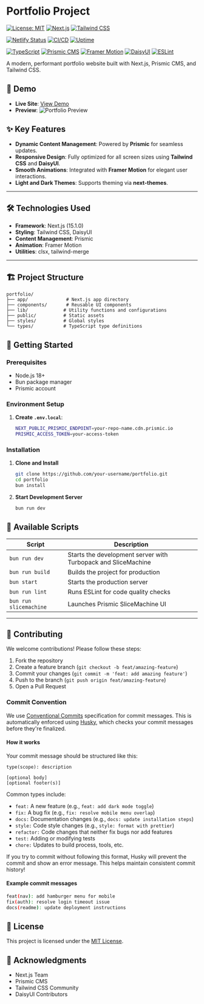# Portfolio Project

[![License: MIT](https://img.shields.io/badge/License-MIT-yellow.svg)](LICENSE)
[![Next.js](https://img.shields.io/badge/Next.js-15.1.0-black)](https://nextjs.org/)
[![Tailwind CSS](https://img.shields.io/badge/Tailwind_CSS-3.4.1-38B2AC)](https://tailwindcss.com/)

<!-- Status Badges -->
[![Netlify Status](https://api.netlify.com/api/v1/badges/your-id/deploy-status)](https://app.netlify.com/sites/your-site/deploys)
[![CI/CD](https://github.com/username/portfolio/actions/workflows/main.yml/badge.svg)](https://github.com/username/portfolio/actions)
[![Uptime](https://img.shields.io/uptimerobot/ratio/7/m123456789-123456789012345)](https://stats.uptimerobot.com/)

<!-- Stack Badges -->
[![TypeScript](https://img.shields.io/badge/TypeScript-5.3.3-blue?logo=typescript)](https://www.typescriptlang.org/)
[![Prismic CMS](https://img.shields.io/badge/Prismic_CMS-latest-white?logo=prismic)](https://prismic.io/)
[![Framer Motion](https://img.shields.io/badge/Framer_Motion-10.18.0-ff69b4)](https://www.framer.com/motion/)
[![DaisyUI](https://img.shields.io/badge/DaisyUI-4.6.0-green)](https://daisyui.com/)
[![ESLint](https://img.shields.io/badge/ESLint-8.56.0-4B32C3?logo=eslint)](https://eslint.org/)

A modern, performant portfolio website built with Next.js, Prismic CMS, and Tailwind CSS.

## 🚀 Demo

- **Live Site**: [View Demo](https://your-portfolio-url.com)
- **Preview**:
  ![Portfolio Preview](path-to-preview-image.png)

## ✨ Key Features

- **Dynamic Content Management**: Powered by **Prismic** for seamless updates.
- **Responsive Design**: Fully optimized for all screen sizes using **Tailwind CSS** and **DaisyUI**.
- **Smooth Animations**: Integrated with **Framer Motion** for elegant user interactions.
- **Light and Dark Themes**: Supports theming via **next-themes**.

---

## 🛠 Technologies Used

- **Framework**: Next.js (15.1.0)
- **Styling**: Tailwind CSS, DaisyUI
- **Content Management**: Prismic
- **Animation**: Framer Motion
- **Utilities**: clsx, tailwind-merge

---

## 🏗 Project Structure

```
portfolio/
├── app/              # Next.js app directory
├── components/       # Reusable UI components
├── lib/             # Utility functions and configurations
├── public/          # Static assets
├── styles/          # Global styles
└── types/           # TypeScript type definitions
```

## 🚦 Getting Started

### Prerequisites

- Node.js 18+
- Bun package manager
- Prismic account

### Environment Setup

1. **Create `.env.local`**:

   ```bash
   NEXT_PUBLIC_PRISMIC_ENDPOINT=your-repo-name.cdn.prismic.io
   PRISMIC_ACCESS_TOKEN=your-access-token
   ```

### Installation

1. **Clone and Install**

   ```bash
   git clone https://github.com/your-username/portfolio.git
   cd portfolio
   bun install
   ```

2. **Start Development Server**

   ```bash
   bun run dev
   ```

## 📝 Available Scripts

| Script                 | Description                                                   |
| ---------------------- | ------------------------------------------------------------- |
| `bun run dev`          | Starts the development server with Turbopack and SliceMachine |
| `bun run build`        | Builds the project for production                             |
| `bun start`            | Starts the production server                                  |
| `bun run lint`         | Runs ESLint for code quality checks                           |
| `bun run slicemachine` | Launches Prismic SliceMachine UI                              |

---

## 🤝 Contributing

We welcome contributions! Please follow these steps:

1. Fork the repository
2. Create a feature branch (`git checkout -b feat/amazing-feature`)
3. Commit your changes (`git commit -m 'feat: add amazing feature'`)
4. Push to the branch (`git push origin feat/amazing-feature`)
5. Open a Pull Request

### Commit Convention

We use [Conventional Commits](https://www.conventionalcommits.org/) specification for commit messages. This is automatically enforced using [Husky](https://typicode.github.io/husky/), which checks your commit messages before they're finalized.

#### How it works

Your commit message should be structured like this:

```
type(scope): description

[optional body]
[optional footer(s)]
```

Common types include:

- `feat:` A new feature (e.g., `feat: add dark mode toggle`)
- `fix:` A bug fix (e.g., `fix: resolve mobile menu overlap`)
- `docs:` Documentation changes (e.g., `docs: update installation steps`)
- `style:` Code style changes (e.g., `style: format with prettier`)
- `refactor:` Code changes that neither fix bugs nor add features
- `test:` Adding or modifying tests
- `chore:` Updates to build process, tools, etc.

If you try to commit without following this format, Husky will prevent the commit and show an error message. This helps maintain consistent commit history!

#### Example commit messages

```bash
feat(nav): add hamburger menu for mobile
fix(auth): resolve login timeout issue
docs(readme): update deployment instructions
```

## 📄 License

This project is licensed under the [MIT License](LICENSE).

## 👏 Acknowledgments

- Next.js Team
- Prismic CMS
- Tailwind CSS Community
- DaisyUI Contributors

